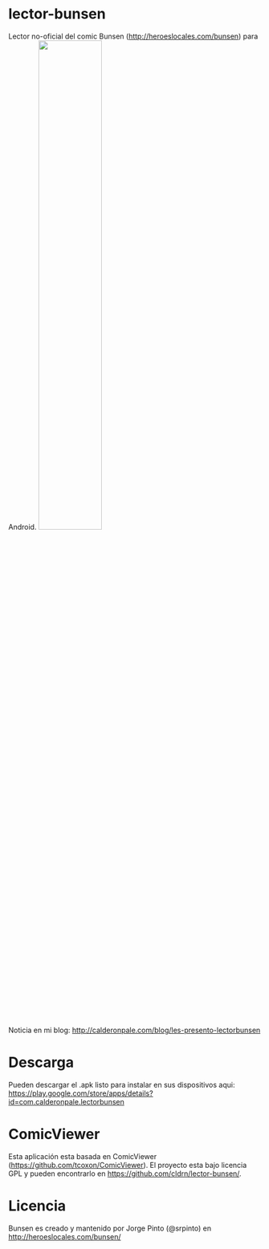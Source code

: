 lector-bunsen
=============
Lector no-oficial del comic Bunsen (http://heroeslocales.com/bunsen) para Android.
<img style="float:center;height:50%" src="https://raw.github.com/cldrn/lector-bunsen/master/Screenshot.png" />

Noticia en mi blog: http://calderonpale.com/blog/les-presento-lectorbunsen

Descarga
=============
Pueden descargar el .apk listo para instalar en sus dispositivos aqui: https://play.google.com/store/apps/details?id=com.calderonpale.lectorbunsen

ComicViewer
=============
Esta aplicación esta basada en ComicViewer (https://github.com/tcoxon/ComicViewer). El proyecto esta bajo licencia GPL y pueden encontrarlo en https://github.com/cldrn/lector-bunsen/.

Licencia
=============
Bunsen es creado y mantenido por Jorge Pinto (@srpinto) en http://heroeslocales.com/bunsen/
